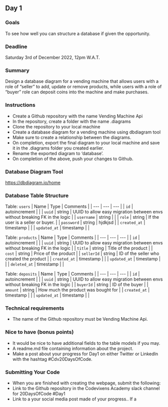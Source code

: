 ## Day 1

### Goals
To see how well you can structure a database if given the opportunity.

### Deadline
Saturday 3rd of December 2022, 12pm W.A.T.

### Summary
Design a database diagram for a vending machine that allows users with a role of “seller” to add, update or remove products, while users with a role of “buyer” role can deposit coins into the machine and make purchases. 

### Instructions
- Create a Github repository with the name Vending Machine Api
- In the repository, create a folder with the name .diagrams
- Clone the repository to your local machine
- Create a database diagram for a vending machine using dbdiagram tool
- Make sure to create a relationship between the diagrams.
- On completion, export the final diagram to your local machine and save it in the .diagrams folder you created earlier.
- Rename the exported diagram to ‘database’.
- On completion of the above, push your changes to Github.

### Database Diagram Tool
https://dbdiagram.io/home

### Database Table Structure

Table: `users`
| Name | Type | Comments |
| --- | --- | --- |
| `id` | autoincrement |  |
| `uuid` | string | UUID to allow easy migration between envs without breaking FK in the logic |
| `username` | string |  |
| `role` | string | If the user is a seller or buyer. |
| `password` | string | hjdkjsd |
| `created_at` | timestamp |  |
| `updated_at` | timestamp |  |


Table: `products`
| Name | Type | Comments |
| --- | --- | --- |
| `id` | autoincrement |  |
| `uuid` | string | UUID to allow easy migration between envs without breaking FK in the logic |
| `title` | string | Title of the product  |
| `cost` | string | Price of the product |
| `sellerId` | string | ID of the seller who created the product |
| `created_at` | timestamp |  |
| `updated_at` | timestamp |  |
| `deleted_at` | timestamp |  |


Table: `deposits`
| Name | Type | Comments |
| --- | --- | --- |
| `id` | autoincrement |  |
| `uuid` | string | UUID to allow easy migration between envs without breaking FK in the logic |
| `buyerId` | string | ID of the buyer  |
| `amount` | string | How much the product was bought for |
| `created_at` | timestamp |  |
| `updated_at` | timestamp |  |

### Technical requirements
- The name of the Github repository must be Vending Machine Api.

### Nice to have (bonus points)
- It would be nice to have additional fields to the table models if you may.
- A readme.md file containing information about the project.
- Make a post about your progress for Day1 on either Twitter or LinkedIn with the hashtag #Cdv20DaysOfCode.

### Submitting Your Code
- When you are finished with creating the webpage, submit the following:
- Link to the Github repository in the Codevixens Academy slack channel for 20DaysOfCode #Day1
- Link to a your social media post made of your progress.. If a
